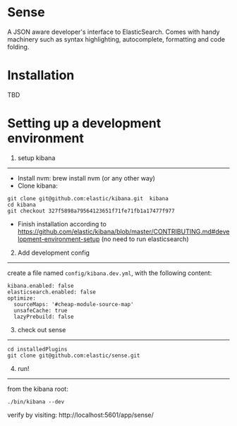 Sense
=====

A JSON aware developer's interface to ElasticSearch. Comes with handy machinery such as syntax highlighting, autocomplete,
formatting and code folding.

Installation
======

TBD


Setting up a development environment
======

1. setup kibana
--------

- Install nvm:  brew install nvm  (or any other way)
- Clone kibana:

```
git clone git@github.com:elastic/kibana.git  kibana
cd kibana
git checkout 327f5898a79564123651f71fe71fb1a17477f977
```

- Finish installation according to https://github.com/elastic/kibana/blob/master/CONTRIBUTING.md#development-environment-setup (no need to run elasticsearch)

2. Add development config
-------

create a file named `config/kibana.dev.yml`, with the following content:

```
kibana.enabled: false
elasticsearch.enabled: false
optimize:
  sourceMaps: '#cheap-module-source-map'
  unsafeCache: true
  lazyPrebuild: false
```

3. check out sense
---

```
cd installedPlugins
git clone git@github.com:elastic/sense.git
```

4. run!
---
from the kibana root:

```
./bin/kibana --dev
```

verify by visiting: http://localhost:5601/app/sense/